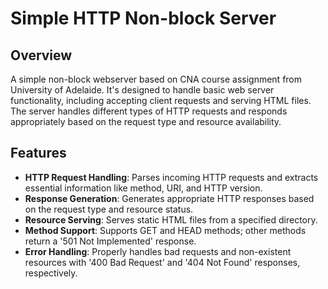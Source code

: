 # Simple HTTP Non-block Server

## Overview
A simple non-block webserver based on CNA course assignment from University of Adelaide.
It's designed to handle basic web server functionality, including accepting client requests and serving HTML files. The server handles different types of HTTP requests and responds appropriately based on the request type and resource availability.

## Features
- **HTTP Request Handling**: Parses incoming HTTP requests and extracts essential information like method, URI, and HTTP version.
- **Response Generation**: Generates appropriate HTTP responses based on the request type and resource status.
- **Resource Serving**: Serves static HTML files from a specified directory.
- **Method Support**: Supports GET and HEAD methods; other methods return a '501 Not Implemented' response.
- **Error Handling**: Properly handles bad requests and non-existent resources with '400 Bad Request' and '404 Not Found' responses, respectively.
